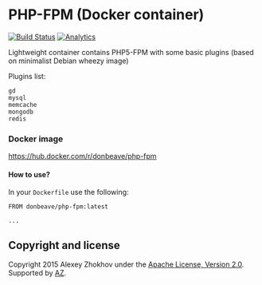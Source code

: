 # PHP-FPM (Docker container)

[![Build Status](https://circleci.com/gh/donbeave/docker-php-fpm.svg?style=shield&circle-token=:circle-token)](https://circleci.com/gh/donbeave/docker-php-fpm)
[![Analytics](https://ga-beacon.appspot.com/UA-71075299-1/docker-php-fpm/main-page)](https://github.com/igrigorik/ga-beacon)

Lightweight container contains PHP5-FPM with some basic plugins (based on minimalist Debian wheezy image)

Plugins list:
```
gd
mysql
memcache
mongodb
redis
```

### Docker image

https://hub.docker.com/r/donbeave/php-fpm

#### How to use?

In your `Dockerfile` use the following:
```
FROM donbeave/php-fpm:latest

...
```

Copyright and license
---------------------

Copyright 2015 Alexey Zhokhov under the [Apache License, Version 2.0](LICENSE). Supported by [AZ][zhokhov].

[zhokhov]: http://www.zhokhov.com
